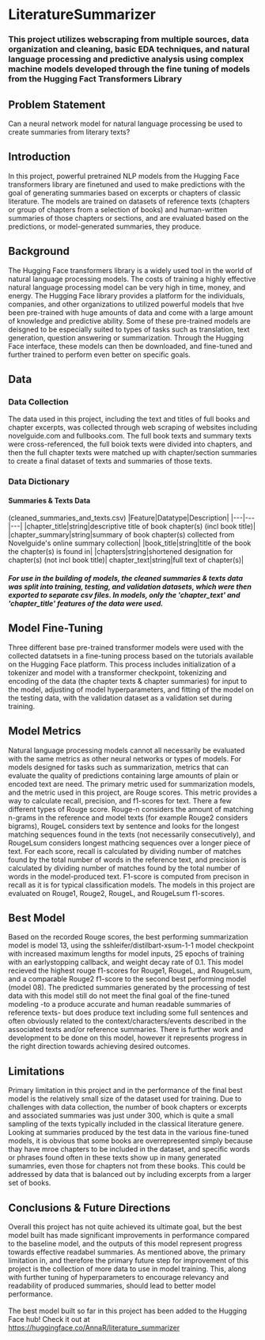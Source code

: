 # LiteratureSummarizer

### This project utilizes webscraping from multiple sources, data organization and cleaning, basic EDA techniques, and natural language processing and predictive analysis using complex machine models developed through the fine tuning of models from the Hugging Fact Transformers Library

## Problem Statement
Can a neural network model for natural language processing be used to create summaries from literary texts?

## Introduction
In this project, powerful pretrained NLP models from the Hugging Face transformers library are finetuned and used to make predictions with the goal of generating summaries based on excerpts or chapters of classic literature. The models are trained on datasets of reference texts (chapters or group of chapters from a selection of books) and human-written summaries of those chapters or sections, and are evaluated based on the predictions, or model-generated summaries, they produce.

## Background
The Hugging Face transformers library is a widely used tool in the world of natural language processing models. The costs of training a highly effective natural language processing model can be very high in time, money, and energy. The Hugging Face library provides a platform for the individuals, companies, and other organizations to utilized powerful models that hve been pre-trained with huge amounts of data and come with a large amount of knowledge and predictive ability. Some of these pre-trained models are deisgned to be especially suited to types of tasks such as translation, text generation, question answering or summarization. Through the Hugging Face interface, these models can then be downloaded, and fine-tuned and further trained to perform even better on specific goals.

## Data
### Data Collection
The data used in this project, including the text and titles of full books and chapter excerpts, was collected through web scraping of websites including novelguide.com and fullbooks.com. The full book texts and summary texts were cross-referenced, the full boiok texts were divided into chapters, and then the full chapter texts were matched up with chapter/section summaries to create a final dataset of texts and summaries of those texts.
### Data Dictionary
#### Summaries & Texts Data
(cleaned_summaries_and_texts.csv)
|Feature|Datatype|Description|
|---|---|---|
|chapter_title|string|descriptive title of book chapter(s) (incl book title)|
|chapter_summary|string|summary of book chapter(s) collected from Novelguide's online summary collection|
|book_title|string|title of the book the chapter(s) is found in|
|chapters|string|shortened designation for chapter(s) (not incl book title)|
chapter_text|string|full text of chapter(s)|
##### For use in the building of models, the cleaned summaries & texts data was split into training, testing, and validation datasets, which were then exported to separate csv files. In models, only the 'chapter_text' and 'chapter_title' features of the data were used.

## Model Fine-Tuning
Three different base pre-trained transformer models were used with the collected datatsets in a fine-tuning process based on the tutorials available on the Hugging Face platform. This process includes initialization of a tokenizer and model with a transformer checkpoint, tokenizing and encoding of the data (the chapter texts & chapter summaries) for input to the model, adjusting of model hyperparameters, and fitting of the model on the testing data, with the validation dataset as a validation set during training. 

## Model Metrics
Natural language processing models cannot all necessarily be evaluated with the same metrics as other neural networks or types of models. For models designed for tasks such as summarization, metrics that can evaluate the quality of predictions containing large amounts of plain or encoded text are need. The primary metric used for summarization models, and the metric used in this project, are Rouge scores. This metric provides a way to calculate recall, precision, and f1-scores for text. There a few different types of Rouge score. Rouge-n considers the amount of matching n-grams in the reference and model texts (for example Rouge2 considers bigrams), RougeL considers text by sentence and looks for the longest matching sequences found in the texts (not necessarily consecutively), and RougeLsum considers longest mathcing sequences over a longer piece of text. For each score, recall is calculated by dividing number of matches found by the total number of words in the reference text, and precision is calculated by dividing number of matches found by the total number of words in the model-produced text. F1-score is computed from precison in recall as it is for typical classification models. The models in this project are evaluated on Rouge1, Rouge2, RougeL, and RougeLsum f1-scores.

## Best Model
 Based on the recorded Rouge scores, the best performing summarization model is model 13, using the sshleifer/distilbart-xsum-1-1 model checkpoint with increased maximum lengths for model inputs, 25 epochs of training with an earlystopping callback, and weight decay rate of 0.1. This model recieved the highest rouge f1-scores for Rouge1, RougeL, and RougeLsum, and a comparable Rouge2 f1-score to the second best performing model (model 08). The predicted summaries generated by the processing of test data with this model still do not meet the final goal of the fine-tuned modeling -to a produce accurate and human readable summaries of reference texts- but does produce text including some full sentences and often obviously related to the context/characters/events described in the associated texts and/or reference summaries. There is further work and development to be done on this model, however it represents progress in the right direction towards achieving desired outcomes.

## Limitations
Primary limitation in this project and in the performance of the final best model is the relatively small size of the dataset used for training. Due to challenges with data collection, the number of book chapters or excerpts and associated summaries was just under 300, which is quite a small sampling of the texts typically included in the classical literature genere. Looking at summaries produced by the test data in the various fine-tuned models, it is obvious that some books are overrepresented simply because thay have mroe chapters to be included in the dataset, and specific words or phrases found often in these texts show up in many generated sumamries, even those for chapters not from these books. This could be addressed by data that is balanced out by including excerpts from a larger set of books.

## Conclusions & Future Directions
Overall this project has not quite achieved its ultimate goal, but the best model built has made significant improvements in performance compared to the baseline model, and the outputs of this model represent progress towards effective readabel summaries. As mentioned above, the primary limitation in, and therefore the primary future step for improvement of this project is the collection of more data to use in model training. This, along with further tuning of hyperparameters to encourage relevancy and readability of produced summaries, should lead to better model performance.
<br>
<br>
The best model built so far in this project has been added to the Hugging Face hub!
Check it out at https://huggingface.co/AnnaR/literature_summarizer